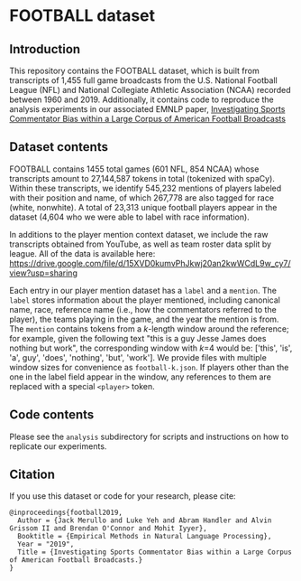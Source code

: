 # FOOTBALL dataset

## Introduction

This repository contains the FOOTBALL dataset, which is built from transcripts of 1,455 full game broadcasts from the U.S. National Football League (NFL) and National Collegiate Athletic Association (NCAA) recorded between 1960 and 2019. Additionally, it contains code to reproduce the analysis experiments in our associated EMNLP paper, [Investigating Sports Commentator Bias within a Large Corpus of American Football Broadcasts](https://arxiv.org/abs/1909.03343)

## Dataset contents
FOOTBALL contains 1455 total games (601 NFL, 854 NCAA) whose transcripts amount to 27,144,587 tokens in total (tokenized with spaCy). Within these transcripts, we identify 545,232 mentions of players labeled with their position and name, of which 267,778 are also tagged for race (white, nonwhite). A total of 23,313 unique football players appear in the dataset (4,604 who we were able to label with race information).

In additions to the player mention context dataset, we include the raw transcripts obtained from YouTube, as well as team roster data split by league. All of the data is available here:
https://drive.google.com/file/d/15XVD0kumvPhJkwj20an2kwWCdL9w_cy7/view?usp=sharing

Each entry in our player mention dataset has a `label` and a `mention`. The `label` stores information about the player mentioned, including canonical name, race, reference name (i.e., how the commentators referred to the player), the teams playing in the game, and the year the mention is from. The `mention` contains tokens from a *k*-length window around the reference; for example, given the following text "this is a guy Jesse James does nothing but work", the corresponding window with *k*=4 would be: ['this', 'is', 'a', guy', 'does', 'nothing', 'but', 'work']. We provide files with multiple window sizes for convenience as `football-k.json`. If players other than the one in the label field appear in the window, any references to them are replaced with a special `<player>` token.

## Code contents
Please see the `analysis` subdirectory for scripts and instructions on how to replicate our experiments.

## Citation
If you use this dataset or code for your research, please cite:

    @inproceedings{football2019,
      Author = {Jack Merullo and Luke Yeh and Abram Handler and Alvin Grissom II and Brendan O'Connor and Mohit Iyyer},
      Booktitle = {Empirical Methods in Natural Language Processing},
      Year = "2019",
      Title = {Investigating Sports Commentator Bias within a Large Corpus of American Football Broadcasts.}
    }
